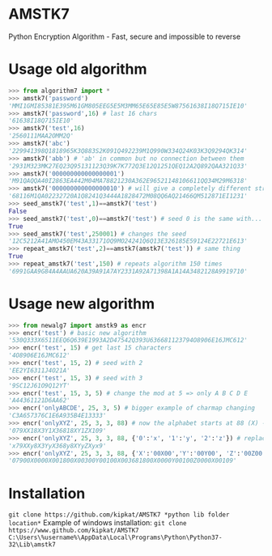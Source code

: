 # AMSTK7
Python Encryption Algorithm - Fast, secure and impossible to reverse
# Usage old algorithm
```py
>>> from algorithm7 import *
>>> amstk7('password')
'MMI1GMI85381E395M61GM805EEG5E5M3MM65E65E85E5W87561638I18Q715IE10'
>>> amstk7('password',16) # last 16 chars
'61638I18Q715IE10'
>>> amstk7('test',16)
'2560111MAA2OMM2Q'
>>> amstk7('abc')
'229941398Q1818965K3Q883S2K091Q492239M1Q990W334Q24K03K3Q9294QK314'
>>> amstk7('abb') # 'ab' in common but no connection between them
'2931M323MK27EQ23Q95131123Q39K7K772Q3E12Q1251QEQ12A2Q892QAA321Q33'
>>> amstk7('000000000000000001')
'M91QAQQA40I2863EA442M04MA78821230A362E96521148106611QQ34M29M6318'
>>> amstk7('000000000000000010') # will give a completely different string with no connection with the first one
'68116M1QA02232720A1Q8241Q3444A1828472M08QQ6AQ21466QM512871EI1231'
>>> seed_amstk7('test',1)==amstk7('test')
False
>>> seed_amstk7('test',0)==amstk7('test') # seed 0 is the same with...
True
>>> seed_amstk7('test',250001) # changes the seed
'12C5212A41AMO450EM43A33171OQ9MO24241Q6Q13E326185E59124E22721E613'
>>> repeat_amstk7('test',2)==amstk7(amstk7('test')) # same thing
True
>>> repeat_amstk7('test',150) # repeats algorithm 150 times
'6991GAA9G84A4AAUA620A39A91A7AY2331A92A71398A1A14A3482128A9919710'
```
# Usage new algorithm
```py
>>> from newalg7 import amstk9 as encr
>>> encr('test') # basic new algorithm
'530Q333X6511EEQ6Q639E1993A2D47542Q393U636681123794O8906E16JMC612'
>>> encr('test', 15) # get last 15 characters
'4O8906E16JMC612'
>>> encr('test', 15, 2) # seed with 2
'EE2YI6311J4O21A'
>>> encr('test', 15, 3) # seed with 3
'9SC12J61O9Q12YT'
>>> encr('test', 15, 3, 5) # change the mod at 5 => only A B C D E
'A44361121D6AA62'
>>> encr('onlyABCDE', 25, 3, 5) # bigger example of charmap changing
'C3A657376C1E6A935B4E13333'
>>> encr('onlyXYZ', 25, 3, 3, 88) # now the alphabet starts at 88 (X) -> X Y Z
'079XX18X3Y1X36818XY1ZX109'
>>> encr('onlyXYZ', 25, 3, 3, 88, {'0':'x', '1':'y', '2':'z'}) # replace dict example
'x79XXy8X3YyX368y8XYyZXyx9'
>>> encr('onlyXYZ', 25, 3, 3, 88, {'X':'00X00','Y':'00Y00', 'Z':'00Z00'}) # you can replace into string
'07900X0000X001800X00300Y00100X003681800X0000Y00100Z0000X00109'
```
# Installation
`git clone https://github.com/kipkat/AMSTK7 *python lib folder location*`
Example of windows installation:
`git clone https://www.github.com/kipkat/AMSTK7 C:\Users\%username%\AppData\Local\Programs\Python\Python37-32\Lib\amstk7`
